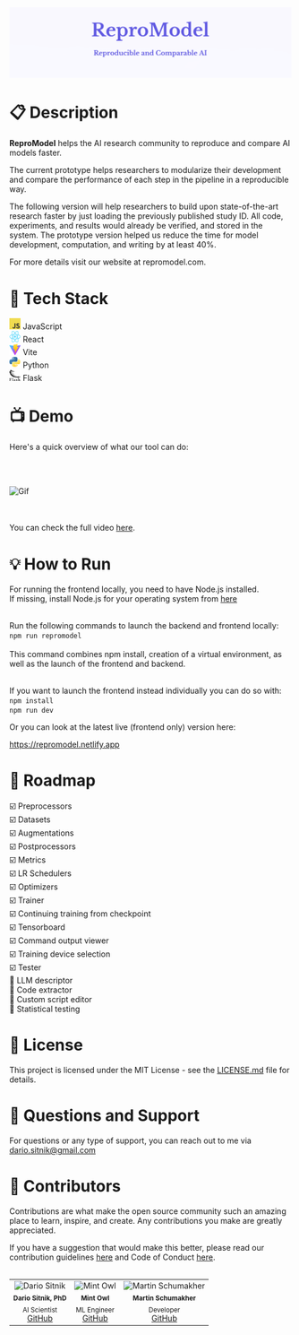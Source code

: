 
![Header Image](/public/readme-files/header-image)


# :clipboard: Description

**ReproModel**  helps the AI research community to reproduce and compare AI models faster.

The current prototype helps researchers to modularize their development and compare the performance of each step in the pipeline in a reproducible way.

The following version will help researchers to build upon state-of-the-art research faster by just loading the previously published study ID. All code, experiments, and results would already be verified, and stored in the system. The prototype version helped us reduce the time for model development, computation, and writing by at least 40%.

For more details visit our website at repromodel.com.


# :wrench: Tech Stack

<img src = "public/javascript.png" alt = "JavaScript Icon" width = "20" height = "20"> JavaScript <br>
<img src = "public/react.png" alt = "React Icon" width = "20" height = "20"> React <br>
<img src = "public/vite.svg" alt = "Vite Icon" width = "20" height = "20"> Vite <br>
<img src = "public/python.png" alt = "Python Icon" width = "20" height = "20"> Python <br>
<img src = "public/flask.svg" alt = "Flask Icon" width = "20" height = "20"> Flask <br>


# :tv: Demo
Here's a quick overview of what our tool can do:

<br><br>

![Gif](/public/readme-files/quick-overview.gif) 

<br> <br>
You can check the full video [here](https://youtu.be/MQHZMEloUps?si=_MIkB7dKsdte1hJM).  


# :bulb: How to Run
For running the frontend locally, you need to have Node.js installed.<br> 
If missing, install Node.js for your operating system from [here](https://nodejs.org)<br><br>

Run the following commands to launch the backend and frontend locally:<br>
<code>npm run repromodel</code><br><br>
This command combines npm install, creation of a virtual environment, as well as the launch of the frontend and backend.<br><br>

If you want to launch the frontend instead individually you can do so with:<br>
<code>npm install</code><br>
<code>npm run dev</code><br>

Or you can look at the latest live (frontend only) version here:<br>

https://repromodel.netlify.app
  

# :calendar: Roadmap
:ballot_box_with_check: Preprocessors
<br>:ballot_box_with_check: Datasets
<br>:ballot_box_with_check: Augmentations
<br>:ballot_box_with_check: Postprocessors
<br>:ballot_box_with_check: Metrics
<br>:ballot_box_with_check: LR Schedulers
<br>:ballot_box_with_check: Optimizers
<br>:ballot_box_with_check: Trainer
<br>:ballot_box_with_check: Continuing training from checkpoint
<br>:ballot_box_with_check: Tensorboard
<br>:ballot_box_with_check: Command output viewer
<br>:ballot_box_with_check: Training device selection
<br>:ballot_box_with_check: Tester
<br>:black_square_button: LLM descriptor
<br>:black_square_button: Code extractor
<br>:black_square_button: Custom script editor
<br>:black_square_button: Statistical testing


# :page_facing_up: License
This project is licensed under the MIT License - see the [LICENSE.md](LICENSE.md) file for details.


# :email: Questions and Support
For questions or any type of support, you can reach out to me via dario.sitnik@gmail.com


# :link: Contributors
Contributions are what make the open source community such an amazing place to learn, inspire, and create. Any contributions you make are greatly appreciated.

If you have a suggestion that would make this better, please read our contribution guidelines [here](Contributing.md) and Code of Conduct [here](CODE_OF_CONDUCT.md).<br><br>
 
<table>
  <tr>
    <td align = "center">
      <img src = "https://avatars.githubusercontent.com/u/13439539" width = "100px" alt = "Dario Sitnik"/><br/>
      <sub><b>Dario Sitnik, PhD</b></sub><br/>
      <sub>AI Scientist</sub><br/>
      <a href="https://github.com/dsitnik">GitHub</a>
    </td>
    <td align = "center">
      <img src = "https://avatars.githubusercontent.com/u/168817578" width = "100px" alt = "Mint Owl"/><br/>
      <sub><b>Mint Owl</b></sub><br/>
      <sub>ML Engineer</sub><br/>
      <a href="https://github.com/mintowltech">GitHub</a>
    </td>
    <td align = "center">
      <img src = "https://avatars.githubusercontent.com/u/168830779" width = "100px" alt = "Martin Schumakher"/><br/>
      <sub><b>Martin Schumakher</b></sub><br/>
      <sub>Developer</sub><br/>
      <a href = "https://github.com/martinschum">GitHub</a>
    </td>
  </tr>
</table>


